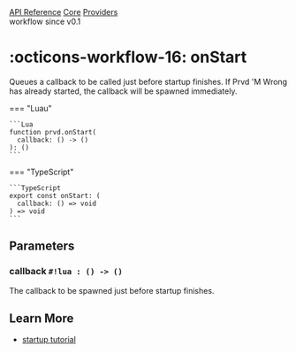 <div class="pmwdoc-reference-breadcrumbs">
<a href="../../../">API Reference</a>
<a href="../../">Core</a>
<a href="../">Providers</a>
</div>

<div class="pmwdoc-reference-tags">
<span class="pmwdoc-reference-highlight">workflow</span>
<span class="pmwdoc-reference-since">since v0.1</span>
</div>

# :octicons-workflow-16: onStart

Queues a callback to be called just before startup finishes. If Prvd 'M Wrong has
already started, the callback will be spawned immediately.

=== "Luau"

    ```Lua
    function prvd.onStart(
      callback: () -> ()
    ): ()
    ```

=== "TypeScript"

    ```TypeScript
    export const onStart: (
      callback: () => void
    ) => void
    ```

## Parameters

### callback `#!lua : () -> ()`

The callback to be spawned just before startup finishes.

## Learn More

- [startup tutorial](../../../tutorials/fundamentals/startup.md)
